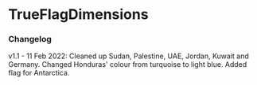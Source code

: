 # TrueFlagDimensions

### Changelog

v1.1 - 11 Feb 2022: Cleaned up Sudan, Palestine, UAE, Jordan, Kuwait and Germany. Changed Honduras' colour from turquoise to light blue. Added flag for Antarctica.

